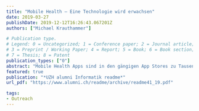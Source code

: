 ```yaml
---
title: "Mobile Health – Eine Technologie wird erwachsen"
date: 2019-03-27
publishDate: 2019-12-12T16:26:43.067201Z
authors: ["Michael Krauthammer"]

# Publication type.
# Legend: 0 = Uncategorized; 1 = Conference paper; 2 = Journal article;
# 3 = Preprint / Working Paper; 4 = Report; 5 = Book; 6 = Book section;
# 7 = Thesis; 8 = Patent
publication_types: ["0"]
abstract: "Mobile Health Apps sind in den gängigen App Stores zu Tausenden erhältlich. Der Beitrag geht der Frage nach, wie die Qualität und Datensicherheit dieser Apps durch Regulierung verbessert werden und dadurch der breite Einsatz dieser Technologien im Gesundheitswesen ermöglicht wird."
featured: true
publication: "*UZH alumni Informatik readme*"
url_pdf: "https://www.alumni.ch/readme/archive/readme41_19.pdf"

tags:
- Outreach
---
```



